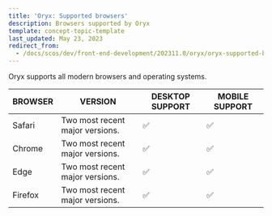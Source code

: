 ```yaml
---
title: 'Oryx: Supported browsers'
description: Browsers supported by Oryx
template: concept-topic-template
last_updated: May 23, 2023
redirect_from:
  - /docs/scos/dev/front-end-development/202311.0/oryx/oryx-supported-browsers.html
---
```


Oryx supports all modern browsers and operating systems.

| BROWSER | VERSION                         | DESKTOP SUPPORT | MOBILE SUPPORT |
| ------- | ------------------------------- | --------------- | -------------- |
| Safari  | Two most recent major versions. | &#9989;         | &#9989;        |
| Chrome  | Two most recent major versions. | &#9989;         | &#9989;        |
| Edge    | Two most recent major versions. | &#9989;         | &#9989;        |
| Firefox | Two most recent major versions. | &#9989;         | &#9989;        |
